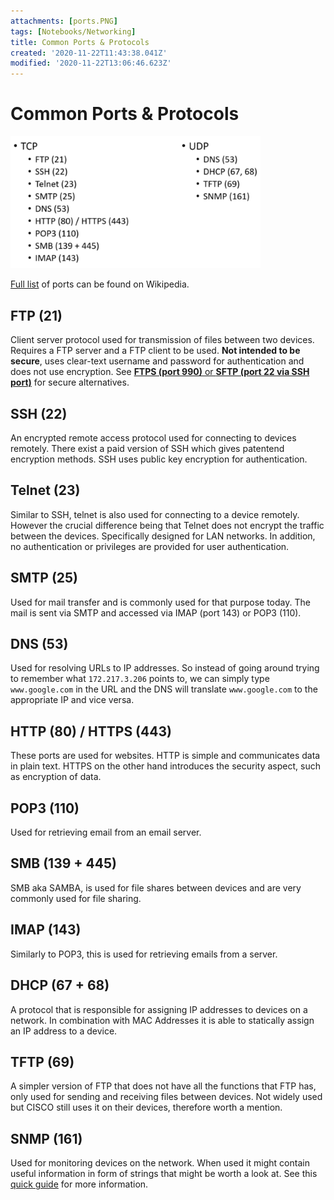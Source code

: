```yaml
---
attachments: [ports.PNG]
tags: [Notebooks/Networking]
title: Common Ports & Protocols
created: '2020-11-22T11:43:38.041Z'
modified: '2020-11-22T13:06:46.623Z'
---
```


# Common Ports & Protocols

<img src="../attachments/ports.PNG" alt="Common ports and protocols" width="400"/>

[Full list](https://en.wikipedia.org/wiki/List_of_TCP_and_UDP_port_numbers) of ports can be found on Wikipedia.

## FTP (21)
Client server protocol used for transmission of files between two devices. Requires a FTP server and a FTP client to be used. **Not intended to be secure**, uses clear-text username and password for authentication and does not use encryption. See [**FTPS (port 990)** or **SFTP (port 22 via SSH port)**](https://www.thesecuritybuddy.com/encryption/sftp-vs-ftps/?__cf_chl_jschl_tk__=0dafa17fe38f2f1f78e1322b046456c5fe8fe609-1606046045-0-AVFqWQTBtC1gCeX26eBy6MG8T_8HuKbvY1WmPTve4sTKVXRWKg6NElPX3VmSK5ylLEnUaapRTL6QagbR2V_1VvGGYMLHpKUadcydJ_cP8oj1Imav7Vtrsbdq2MHPnElY2fQPZxTddZUOBjQfqtLNAHg-DCh-0UdmARLBPVIhGXhRPA2nXUawXJGE4iAZ3aqvHEYfKOs9bVYbUwgZatOMMZWJYjg_I3fPr3CcfyPYzGBLuILDKzkPQVh7OztKJVrUfb-w-ZKpncmaaX-_wVec8F49H-H9Q37DIjjgYAriwo1dvqRhUMhsncrMBwRueblYD_e6B8XQUDYD4XYCyvPk0sk) for secure alternatives.

## SSH (22)
An encrypted remote access protocol used for connecting to devices remotely. There exist a paid version of SSH which gives patentend encryption methods. SSH uses public key encryption for authentication. 

## Telnet (23)
Similar to SSH, telnet is also used for connecting to a device remotely. However the crucial difference being that Telnet does not encrypt the traffic between the devices. Specifically designed for LAN networks. In addition, no authentication or privileges are provided for user authentication.

## SMTP (25)
Used for mail transfer and is commonly used for that purpose today. The mail is sent via SMTP and accessed via IMAP (port 143) or POP3 (110). 

## DNS (53)
Used for resolving URLs to IP addresses. So instead of going around trying to remember what `172.217.3.206` points to, we can simply type `www.google.com` in the URL and the DNS will translate `www.google.com` to the appropriate IP and vice versa.

## HTTP (80) / HTTPS (443)
These ports are used for websites. HTTP is simple and communicates data in plain text. HTTPS on the other hand introduces the security aspect, such as encryption of data. 

## POP3 (110)
Used for retrieving email from an email server. 

## SMB (139 + 445)
SMB aka SAMBA, is used for file shares between devices and are very commonly used for file sharing. 

## IMAP (143)
Similarly to POP3, this is used for retrieving emails from a server. 

## DHCP (67 + 68)
A protocol that is responsible for assigning IP addresses to devices on a network. In combination with MAC Addresses it is able to statically assign an IP address to a device.

## TFTP (69)
A simpler version of FTP that does not have all the functions that FTP has, only used for sending and receiving files between devices. Not widely used but CISCO still uses it on their devices, therefore worth a mention.

## SNMP (161)
Used for monitoring devices on the network. When used it might contain useful information in form of strings that might be worth a look at. See this [quick guide](https://www.youtube.com/watch?v=2IXP0TkwNJU) for more information.
